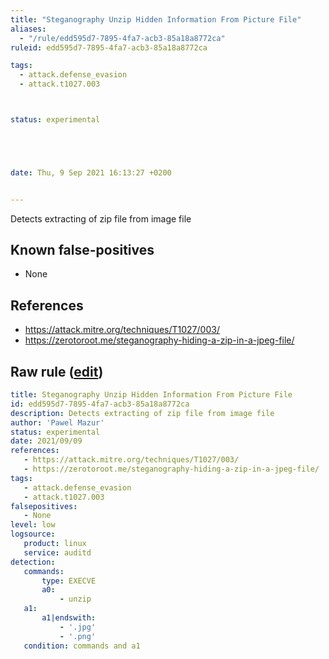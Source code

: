 ```yaml
---
title: "Steganography Unzip Hidden Information From Picture File"
aliases:
  - "/rule/edd595d7-7895-4fa7-acb3-85a18a8772ca"
ruleid: edd595d7-7895-4fa7-acb3-85a18a8772ca

tags:
  - attack.defense_evasion
  - attack.t1027.003



status: experimental





date: Thu, 9 Sep 2021 16:13:27 +0200


---
```


Detects extracting of zip file from image file

<!--more-->


## Known false-positives

* None



## References

* https://attack.mitre.org/techniques/T1027/003/
* https://zerotoroot.me/steganography-hiding-a-zip-in-a-jpeg-file/


## Raw rule ([edit](https://github.com/SigmaHQ/sigma/edit/master/rules/linux/auditd/lnx_auditd_unzip_hidden_zip_files_steganography.yml))
```yaml
title: Steganography Unzip Hidden Information From Picture File
id: edd595d7-7895-4fa7-acb3-85a18a8772ca
description: Detects extracting of zip file from image file
author: 'Pawel Mazur'
status: experimental
date: 2021/09/09
references:
   - https://attack.mitre.org/techniques/T1027/003/
   - https://zerotoroot.me/steganography-hiding-a-zip-in-a-jpeg-file/
tags:
   - attack.defense_evasion
   - attack.t1027.003
falsepositives:
   - None
level: low
logsource:
   product: linux
   service: auditd
detection:
   commands:
       type: EXECVE
       a0:
           - unzip
   a1:
       a1|endswith:
           - '.jpg'
           - '.png'
   condition: commands and a1

```
